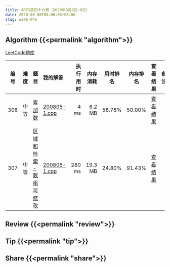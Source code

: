 ```yaml
---
title: ARTS第四十六周（2020年8月3日~9日）
date: 2020-08-06T08:06:03+08:00
slug: week-046
---
```


## Algorithm {{<permalink "algorithm">}}

[LeetCode题库](https://leetcode-cn.com/problemset/all/)

| 编号 | 难度 | 题目 | 我的解答 | 执行用时 | 内存消耗 | 用时排名 | 内存排名 | 查看结果 | 备注 |
|:----:|:----:|:-----|:---------|---------:|---------:|:--------:|:--------:|:--------:|:-----|
| 306 | 中等 | [累加数](https://leetcode-cn.com/problems/additive-number/) | [200805-1.cpp](https://github.com/yanlinlin82/leetcode/blob/master/00306_additive-number/200805-1.cpp) | 4 ms | 6.2 MB | 58.78% | 50.00% | [查看结果](https://leetcode-cn.com/submissions/detail/95136398/) |  |
| 307 | 中等 | [区域和检索 - 数组可修改](https://leetcode-cn.com/problems/range-sum-query-mutable/) | [200806-1.cpp](https://github.com/yanlinlin82/leetcode/blob/master/00307_range-sum-query-mutable/200806-1.cpp) | 280 ms | 19.3 MB | 24.80% | 91.43% | [查看结果](https://leetcode-cn.com/submissions/detail/95174839/) |  |

## Review {{<permalink "review">}}


## Tip {{<permalink "tip">}}


## Share {{<permalink "share">}}


